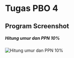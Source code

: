 # Tugas PBO 4

## Program Screenshot

##### Hitung umur dan PPN 10%

![Hitung umur dan PPN 10%](https://i.imgur.com/D3OrnfZ.png)
